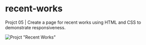 # recent-works

Projct 05 | Create a page for recent works using HTML and CSS to demonstrate responsiveness.

![Projct "Recent Works"](https://github.com/fabianolxs/recent-works/blob/main/assets/recent-works.png)
